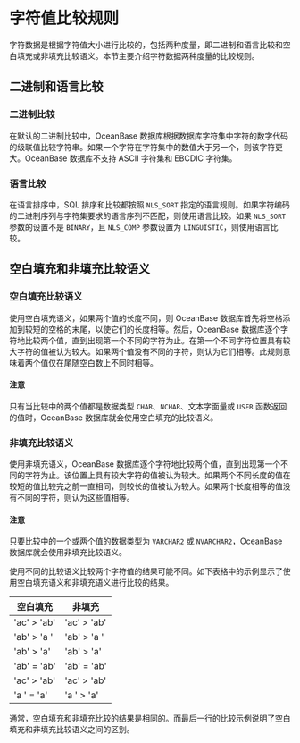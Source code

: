 # 字符值比较规则

字符数据是根据字符值大小进行比较的，包括两种度量，即二进制和语言比较和空白填充或非填充比较语义。本节主要介绍字符数据两种度量的比较规则。

## 二进制和语言比较

### 二进制比较

在默认的二进制比较中，OceanBase 数据库根据数据库字符集中字符的数字代码的级联值比较字符串。如果一个字符在字符集中的数值大于另一个，则该字符更大。OceanBase 数据库不支持 ASCII 字符集和 EBCDIC 字符集。

### 语言比较

在语言排序中，SQL 排序和比较都按照 `NLS_SORT` 指定的语言规则。如果字符编码的二进制序列与字符集要求的语言序列不匹配，则使用语言比较。如果 `NLS_SORT` 参数的设置不是 `BINARY`，且 `NLS_COMP` 参数设置为 `LINGUISTIC`，则使用语言比较。

## 空白填充和非填充比较语义

### 空白填充比较语义

使用空白填充语义，如果两个值的长度不同，则 OceanBase 数据库首先将空格添加到较短的空格的末尾，以使它们的长度相等。然后，OceanBase 数据库逐个字符地比较两个值，直到出现第一个不同的字符为止。在第一个不同字符位置具有较大字符的值被认为较大。如果两个值没有不同的字符，则认为它们相等。此规则意味着两个值仅在尾随空白数上不同时相等。

  <main id="notice" type='notice'>
    <h4>注意</h4>
    <p>只有当比较中的两个值都是数据类型 <code>CHAR</code>、<code>NCHAR</code>、文本字面量或 <code>USER</code> 函数返回的值时，OceanBase 数据库就会使用空白填充的比较语义。</p>
  </main>

### 非填充比较语义

使用非填充语义，OceanBase 数据库逐个字符地比较两个值，直到出现第一个不同的字符为止。该位置上具有较大字符的值被认为较大。如果两个不同长度的值在较短的值比较完之前一直相同，则较长的值被认为较大。如果两个长度相等的值没有不同的字符，则认为这些值相等。

  <main id="notice" type='notice'>
    <h4>注意</h4>
    <p>只要比较中的一个或两个值的数据类型为 <code>VARCHAR2</code> 或 <code>NVARCHAR2</code>，OceanBase 数据库就会使用非填充比较语义。</p>
  </main>

使用不同的比较语义比较两个字符值的结果可能不同。如下表格中的示例显示了使用空白填充语义和非填充语义进行比较的结果。

|      空白填充       |       非填充       |
|-----------------|-----------------|
| 'ac' \> 'ab'    | 'ac' \> 'ab'    |
| 'ab' \> 'a    ' | 'ab' \> 'a   '  |
| 'ab' \> 'a'     | 'ab' \> 'a'     |
| 'ab' = 'ab'     | 'ab' = 'ab'     |
| 'ac' \> 'ab'    | 'ac' \> 'ab'    |
| 'a      ' = 'a' | 'a     ' \> 'a' |

通常，空白填充和非填充比较的结果是相同的。而最后一行的比较示例说明了空白填充和非填充比较语义之间的区别。
